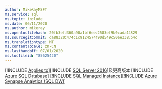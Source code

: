 ```yaml
---
author: MikeRayMSFT
ms.service: sql
ms.topic: include
ms.date: 06/11/2020
ms.author: mikeray
ms.openlocfilehash: 20fb3efd360a90a1bf6eea2583ef9b0cada13829
ms.sourcegitcommit: da88320c474c1c9124574f90d549c50ee3387b4c
ms.translationtype: MT
ms.contentlocale: zh-CN
ms.lasthandoff: 07/01/2020
ms.locfileid: "85625420"
---
```

[!INCLUDE [Applies to](../../includes/applies-md.md)][!INCLUDE [SQL Server 2016](_ss2016.md)]及更高版本 [!INCLUDE [Azure SQL Database](../../includes/applies-to-version/_asdb.md)] [!INCLUDE [SQL Managed Instance](../../includes/applies-to-version/_asdbmi.md)][!INCLUDE [Azure Synapse Analytics (SQL DW)](../../includes/applies-to-version/_asdw.md)]
